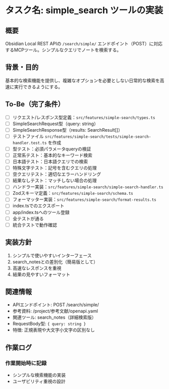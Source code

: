# タスク名: simple_search ツールの実装

## 概要
Obsidian Local REST APIの `/search/simple/` エンドポイント（POST）に対応するMCPツール。シンプルなクエリでノートを検索する。

## 背景・目的
基本的な検索機能を提供し、複雑なオプションを必要としない日常的な検索を高速に実行できるようにする。

## To-Be（完了条件）
- [ ] リクエスト/レスポンス型定義：`src/features/simple-search/types.ts`
- [ ] SimpleSearchRequest型（query: string）
- [ ] SimpleSearchResponse型（results: SearchResult[]）
- [ ] テストファイル `src/features/simple-search/tests/simple-search-handler.test.ts` を作成
- [ ] 型テスト：必須パラメータqueryの検証
- [ ] 正常系テスト：基本的なキーワード検索
- [ ] 日本語テスト：日本語クエリでの検索
- [ ] 特殊文字テスト：記号を含むクエリの処理
- [ ] 空クエリテスト：適切なエラーハンドリング
- [ ] 結果なしテスト：マッチしない場合の処理
- [ ] ハンドラー実装：`src/features/simple-search/simple-search-handler.ts`
- [ ] Zodスキーマ定義：`src/features/simple-search/schema.ts`
- [ ] フォーマッター実装：`src/features/simple-search/format-results.ts`
- [ ] index.tsでのエクスポート
- [ ] app/index.tsへのツール登録
- [ ] 全テストが通る
- [ ] 統合テストで動作確認

## 実装方針
1. シンプルで使いやすいインターフェース
2. search_notesとの差別化（簡易版として）
3. 高速なレスポンスを重視
4. 結果の見やすいフォーマット

## 関連情報
- APIエンドポイント: POST /search/simple/
- 参考資料: /project/参考文献/openapi.yaml
- 関連ツール: search_notes（詳細検索版）
- RequestBody型: `{ query: string }`
- 特徴: 正規表現や大文字小文字の区別なし

## 作業ログ
### 作業開始時に記録
- シンプルな検索機能の実装
- ユーザビリティ重視の設計